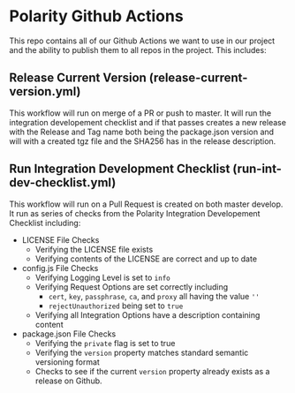 # Polarity Github Actions
This repo contains all of our Github Actions we want to use in our project and the ability to publish them to all repos in the project.  This includes:

## Release Current Version (release-current-version.yml)
This workflow will run on merge of a PR or push to master. It will run the integration developement checklist and if that passes creates a new release with the Release and Tag name both being the package.json version and will with a created tgz file and the SHA256 has in the release description.

## Run Integration Development Checklist (run-int-dev-checklist.yml)
This workflow will run on a Pull Request is created on both master develop. It run as series of checks from the Polarity Integration Developement Checklist including:
- LICENSE File Checks 
  - Verifying the LICENSE file exists
  - Verifying contents of the LICENSE are correct and up to date
- config.js File Checks 
  - Verifying Logging Level is set to `info`
  - Verifying Request Options are set correctly including
    - `cert`, `key`, `passphrase`, `ca`, and `proxy` all having the value `''`
    - `rejectUnauthorized` being set to `true`
  - Verifying all Integration Options have a description containing content
- package.json File Checks 
  - Verifying the `private` flag is set to true
  - Verifying the `version` property matches standard semantic versioning format
  - Checks to see if the current `version` property already exists as a release on Github.